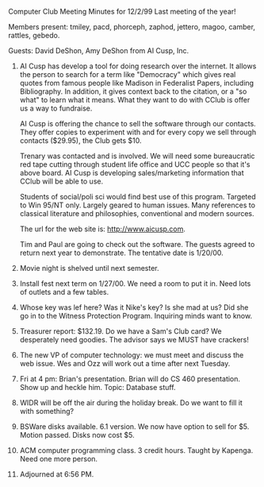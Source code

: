 Computer Club Meeting Minutes for 12/2/99 Last meeting of the year! </p><p>
Members present: tmiley, pacd, phorceph, zaphod, jettero, magoo, camber, rattles, gebedo. </p><p>
Guests: David DeShon, Amy DeShon from AI Cusp, Inc. </p><p>
1) AI Cusp has develop a tool for doing research over the internet.  It allows the person to search for a term like "Democracy" which gives real quotes from famous people like Madison in Federalist Papers, including Bibliography.  In addition, it gives context back to the citation, or a "so what" to learn what it means.  What they want to do with CClub is offer us a way to fundraise.   </p><p>
AI Cusp is offering the chance to sell the software through our contacts.  They  offer copies to experiment with and for every copy we sell through contacts  ($29.95), the Club gets $10.  </p><p>
Trenary was contacted and is involved.  We will need some bureaucratic red tape cutting through student life office and UCC people so that it's above board. AI Cusp is developing sales/marketing information that CClub will be able to use. </p><p>
Students of social/poli sci would find best use of this program.  Targeted to Win 95/NT only.  Largely geared to human issues.  Many references to classical literature and philosophies, conventional and modern sources. </p><p>
The url for the web site is: http://www.aicusp.com. </p><p>
Tim and Paul are going to check out the software.  The guests agreed to return next year to demonstrate.  The tentative date is 1/20/00. </p><p>
2) Movie night is shelved until next semester. </p><p>
3) Install fest next term on 1/27/00.  We need a room to put it in.  Need lots of outlets and a few tables.   </p><p>
4) Whose key was lef here?  Was it Nike's key?  Is she mad at us?  Did she go  in to the Witness Protection Program.  Inquiring minds want to know.   </p><p>
5) Treasurer report: $132.19.  Do we have a Sam's Club card?  We desperately need goodies.  The advisor says we MUST have crackers! </p><p>
6) The new VP of computer technology: we must meet and discuss the web issue. Wes and Ozz will work out a time after next Tuesday. </p><p>
7) Fri at 4 pm: Brian's presentation.  Brian will do CS 460 presentation. Show up and heckle him.  Topic: Database stuff. </p><p>
8) WIDR will be off the air during the holiday break.  Do we want to fill it with something?  </p><p>
9) BSWare disks available.  6.1 version.  We now have option to sell for $5. Motion passed.  Disks now cost $5. </p><p>
10) ACM computer programming class.  3 credit hours.  Taught by Kapenga.  Need one more person. </p><p>
11) Adjourned at 6:56 PM. </p><p>
</p>
